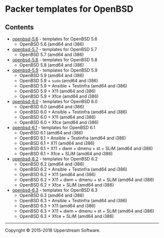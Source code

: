 # Packer templates for OpenBSD

## Contents

* [openbsd-5.6](openbsd-5.6/README.mdown) - templates for OpenBSD 5.6
	* OpenBSD 5.6 (amd64 and i386)
* [openbsd-5.7](openbsd-5.7/README.mdown) - templates for OpenBSD 5.7
	* OpenBSD 5.7 (amd64 and i386)
* [openbsd-5.8](openbsd-5.8/README.mdown) - templates for OpenBSD 5.8
	* OpenBSD 5.8 (amd64 and i386)
* [openbsd-5.9](openbsd-5.9/README.mdown) - templates for OpenBSD 5.9
	* OpenBSD 5.9 (amd64 and i386)
	* OpenBSD 5.9 + `sudo` (amd64 and i386)
	* OpenBSD 5.9 + Ansible + Testinfra (amd64 and i386)
	* OpenBSD 5.9 + X11 (amd64 and i386)
	* OpenBSD 5.9 + Xfce (amd64 and i386)
* [openbsd-6.0](openbsd-6.0/README.mdown) - templates for OpenBSD 6.0
	* OpenBSD 6.0 (amd64 and i386)
	* OpenBSD 6.0 + Ansible + Testinfra (amd64 and i386)
	* OpenBSD 6.0 + X11 (amd64 and i386)
	* OpenBSD 6.0 + Xfce (amd64 and i386)
* [openbsd-6.1](openbsd-6.1/README.mdown) - templates for OpenBSD 6.1
	* OpenBSD 6.1 (amd64 and i386)
	* OpenBSD 6.1 + Ansible + Testinfra (amd64 and i386)
	* OpenBSD 6.1 + X11 (amd64 and i386)
	* OpenBSD 6.1 + X11 + dwm + dmenu + st + SLiM (amd64 and i386)
	* OpenBSD 6.1 + Xfce + SLiM (amd64 and i386)
* [openbsd-6.2](openbsd-6.2/README.mdown) - templates for OpenBSD 6.2
	* OpenBSD 6.2 (amd64 and i386)
	* OpenBSD 6.2 + Ansible + Testinfra (amd64 and i386)
	* OpenBSD 6.2 + X11 (amd64 and i386)
	* OpenBSD 6.2 + X11 + dwm + dmenu + st + SLiM (amd64 and i386)
	* OpenBSD 6.2 + Xfce + SLiM (amd64 and i386)
* [openbsd-6.3](openbsd-6.3/README.mdown) - templates for OpenBSD 6.3
	* OpenBSD 6.3 (amd64 and i386)
	* OpenBSD 6.3 + Ansible + Testinfra (amd64 and i386)
	* OpenBSD 6.3 + X11 (amd64 and i386)
	* OpenBSD 6.3 + X11 + dwm + dmenu + st + SLiM (amd64 and i386)
	* OpenBSD 6.3 + Xfce + SLiM (amd64 and i386)

- - -

Copyright &copy; 2015-2018 Upperstream Software.
